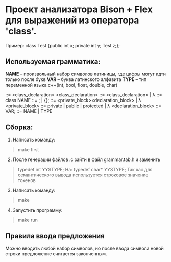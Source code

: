 # Проект анализатора Bison + Flex для выражений  из оператора 'class'. 
Пример: class Test {public int x; private int y; Test z;};
## Используемая грамматика:
**NAME** – произвольный набор символов латиницы, где цифры могут идти только после букв
**VAR** – буква латинского алфавита
**TYPE** – тип переменной языка c++(int, bool, float, double, char)

<sentences> ::= <class_declaration>
<class_declaration> ::= <class><end><class_declaration> | λ
<class> ::= class NAME
<end> ::= ; | {<content>};
<content> ::= <private_block><declaration_block><content> | λ
<private_block> ::= private | public | protected | λ
<declaration_block> ::= <type> VAR;
<type> ::= NAME | TYPE

## Сборка:
1. Написать команду:
> make first
2. После генерации файлов .c зайти в файл grammar.tab.h и заменить 
> typedef int YYSTYPE;
На:
> typedef char* YYSTYPE;
Так как для семантического вывода используется строковое значение токенов
3. Написать команду:
> make
4. Запустить программу:
> make run

## Правила ввода предложения
Можно вводить любой набор символов, но после ввода символа новой строки предложение считается законченным.